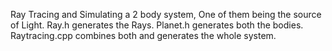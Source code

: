 Ray Tracing and Simulating a 2 body system,
One of them being the source of Light.
Ray.h generates the Rays.
Planet.h generates both the bodies.
Raytracing.cpp combines both and generates the whole system.
